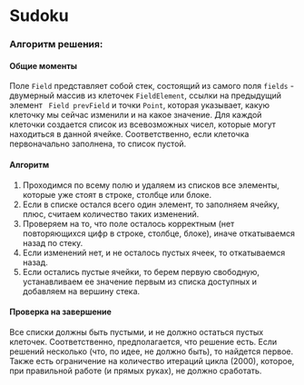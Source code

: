 # Sudoku
### Алгоритм решения:
#### Общие моменты
Поле `Field` представляет собой стек, состоящий из самого поля `fields` - двумерный массив из клеточек `FieldElement`, ссылки на предыдущий элемент ` Field prevField` и точки `Point`, которая указывает, какую клеточку мы сейчас изменили и на какое значение.
Для каждой клеточки создается список из всевозможных чисел, которые могут находиться в данной ячейке. Соответственно, если клеточка первоначально заполнена, то список пустой.
#### Алгоритм
1. Проходимся по всему полю и удаляем из списков все элементы, которые уже стоят в строке, столбце или блоке.
2. Если в списке остался всего один элемент, то заполняем ячейку, плюс, считаем количество таких изменений.
3. Проверяем на то, что поле осталось корректным (нет повторяющихся цифр в строке, столбце, блоке), иначе откатываемся назад по стеку.
4. Если изменений нет, и не осталось пустых ячеек, то откатываемся назад.
5. Если остались пустые ячейки, то берем первую свободную, устанавливаем ее значение первым из списка доступных и добавляем на вершину стека.

#### Проверка на завершение
Все списки должны быть пустыми, и не должно остаться пустых клеточек. Соответственно, предполагается, что решение есть. Если решений несколько (что, по идее, не должно быть), то найдется первое. Также есть ограничение на количество итераций цикла (2000), которое, при правильной работе (и прямых руках), не должно сработать.
